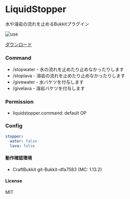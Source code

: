 # LiquidStopper
水や溶岩の流れを止めるBukkitプラグイン

![use](images/use.gif)

[ダウンロード](https://github.com/mc-nekoneko/LiquidStopper/releases/latest/download/LiquidStopper.jar)

### Command
 * /stopwater - 水の流れを止めたり止めなかったりします
 * /stoplava - 溶岩の流れを止めたり止めなかったりします
 * /givewater - 水バケツを付与します
 * /givelava - 溶岩バケツを付与します
### Permission
 * liquidstopper.command: default OP
### Config
```yaml
stopper:
  water: false
  lava: false
```      
     
#### 動作確認環境
 * CraftBukkit git-Bukkit-dfa7583 (MC: 1.13.2)

#### License
MIT
